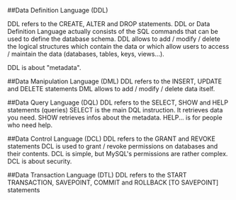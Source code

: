 ##Data Definition Language (DDL)

DDL refers to the CREATE, ALTER and DROP statements.
DDL or Data Definition Language actually consists of the SQL commands that
can be used to define the database schema. DDL allows to add / modify / delete
the logical structures which contain the data or which allow users to
access / maintain the data (databases, tables, keys, views...).

DDL is about "metadata".

##Data Manipulation Language (DML)
DDL refers to the INSERT, UPDATE and DELETE statements
DML allows to add / modify / delete data itself.

##Data Query Language (DQL)
DDL refers to the SELECT, SHOW and HELP statements (queries)
SELECT is the main DQL instruction. It retrieves data you need.
SHOW retrieves infos about the metadata. HELP... is for people who need help.

##Data Control Language (DCL)
DDL refers to the GRANT and REVOKE statements
DCL is used to grant / revoke permissions on databases and their contents.
DCL is simple, but MySQL's permissions are rather complex.
DCL is about security.

##Data Transaction Language (DTL) 
DDL refers to the START TRANSACTION, SAVEPOINT, COMMIT and ROLLBACK
[TO SAVEPOINT] statements
